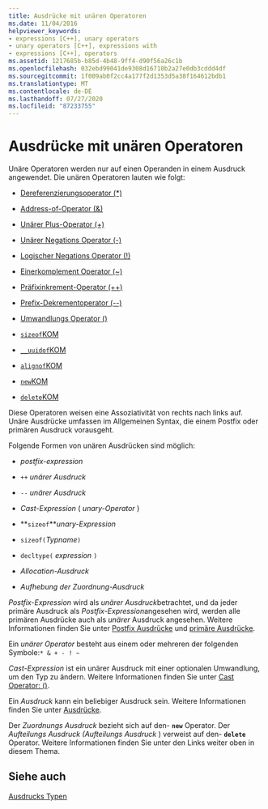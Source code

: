 ```yaml
---
title: Ausdrücke mit unären Operatoren
ms.date: 11/04/2016
helpviewer_keywords:
- expressions [C++], unary operators
- unary operators [C++], expressions with
- expressions [C++], operators
ms.assetid: 1217685b-b85d-4b48-9ff4-d90f56a26c1b
ms.openlocfilehash: 032ebd99041de9308d16710b2a27e0db3cddd4df
ms.sourcegitcommit: 1f009ab0f2cc4a177f2d1353d5a38f164612bdb1
ms.translationtype: MT
ms.contentlocale: de-DE
ms.lasthandoff: 07/27/2020
ms.locfileid: "87233755"
---
```

# <a name="expressions-with-unary-operators"></a>Ausdrücke mit unären Operatoren

Unäre Operatoren werden nur auf einen Operanden in einem Ausdruck angewendet. Die unären Operatoren lauten wie folgt:

- [Dereferenzierungsoperator (*)](../cpp/indirection-operator-star.md)

- [Address-of-Operator (&)](../cpp/address-of-operator-amp.md)

- [Unärer Plus-Operator (+)](../cpp/unary-plus-and-negation-operators-plus-and.md)

- [Unärer Negations Operator (-)](../cpp/unary-plus-and-negation-operators-plus-and.md)

- [Logischer Negations Operator (!)](../cpp/logical-negation-operator-exclpt.md)

- [Einerkomplement Operator (~)](../cpp/one-s-complement-operator-tilde.md)

- [Präfixinkrement-Operator (++)](../cpp/prefix-increment-and-decrement-operators-increment-and-decrement.md)

- [Prefix-Dekrementoperator (--)](../cpp/prefix-increment-and-decrement-operators-increment-and-decrement.md)

- [Umwandlungs Operator ()](../cpp/cast-operator-parens.md)

- [`sizeof`KOM](../cpp/sizeof-operator.md)

- [`__uuidof`KOM](../cpp/uuidof-operator.md)

- [`alignof`KOM](../cpp/alignof-operator.md)

- [`new`KOM](../cpp/new-operator-cpp.md)

- [`delete`KOM](../cpp/delete-operator-cpp.md)

Diese Operatoren weisen eine Assoziativität von rechts nach links auf. Unäre Ausdrücke umfassen im Allgemeinen Syntax, die einem Postfix oder primären Ausdruck vorausgeht.

Folgende Formen von unären Ausdrücken sind möglich:

- *postfix-expression*

- `++` *unärer Ausdruck*

- `--` *unärer Ausdruck*

- *Cast-Expression* ( *unary-Operator* )

- **`sizeof`***unary-Expression*

- `sizeof(`*Typname*`)`

- `decltype(` *expression* `)`

- *Allocation-Ausdruck*

- *Aufhebung der Zuordnung-Ausdruck*

*Postfix-Expression* wird als *unärer Ausdruck*betrachtet, und da jeder primäre Ausdruck als *Postfix-Expression*angesehen wird, werden alle primären Ausdrücke auch als *unärer* Ausdruck angesehen. Weitere Informationen finden Sie unter [Postfix Ausdrücke](../cpp/postfix-expressions.md) und [primäre Ausdrücke](../cpp/primary-expressions.md).

Ein *unärer Operator* besteht aus einem oder mehreren der folgenden Symbole:`* & + - ! ~`

*Cast-Expression* ist ein unärer Ausdruck mit einer optionalen Umwandlung, um den Typ zu ändern. Weitere Informationen finden Sie unter [Cast Operator: ()](../cpp/cast-operator-parens.md).

Ein *Ausdruck* kann ein beliebiger Ausdruck sein. Weitere Informationen finden Sie unter [Ausdrücke](../cpp/expressions-cpp.md).

Der *Zuordnungs Ausdruck* bezieht sich auf den- **`new`** Operator. Der *Aufteilungs Ausdruck (Aufteilungs Ausdruck* ) verweist auf den- **`delete`** Operator. Weitere Informationen finden Sie unter den Links weiter oben in diesem Thema.

## <a name="see-also"></a>Siehe auch

[Ausdrucks Typen](../cpp/types-of-expressions.md)
